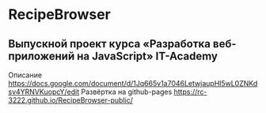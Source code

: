 # RecipeBrowser

## Выпускной проект курса «Разработка веб-приложений на JavaScript» IT-Academy

Описание
https://docs.google.com/document/d/1Jq665v1a7046LetwjaupHl5wL0ZNKdsv4YRNVKuopcY/edit
Развёртка на github-pages
https://rc-3222.github.io/RecipeBrowser-public/
